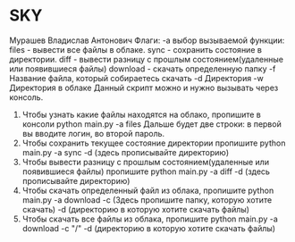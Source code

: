 # SKY
Мурашев Владислав Антонович
Флаги:
	-а выбор вызываемой функции:
		files - вывести все файлы в облаке.
		sync - сохранить состояние в директории.
		diff - вывести разницу с прошлым состоянием(удаленные или появившиеся файлы)
		download - скачать определенную папку
	-f Название файла, который собираетесь скачать
	-d Директория
	-w Директория в облаке
Данный скрипт можно и нужно вызывать через консоль.
1) Чтобы узнать какие файлы находятся на облако, пропишите в консоли python main.py -a files
	Дальше будет две строки: в первой вы вводите логин, во второй пароль.
2) Чтобы сохранить текущее состояние директории пропишите python main.py -a sync -d (здесь прописывайте директорию)
3) Чтобы вывести разницу с прошлым состоянием(удаленные или появившиеся файлы) пропишите python main.py -a diff -d (здесь прописывайте директорию)
4) Чтобы скачать определенный файл из облака, пропишите python main.py -a download -с (Здесь пропишите папку, которую хотите скачать) -d (директорию в которую хотите скачать файлы)
5) Чтобы скачать все файлы из облака, пропишите python main.py -a download -с "/" -d (директорию в которую хотите скачать файлы)